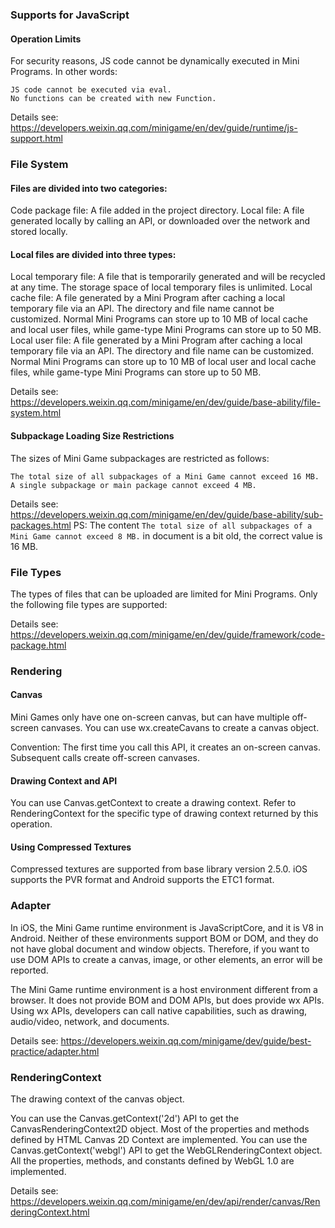 ### Supports for JavaScript
#### Operation Limits
For security reasons, JS code cannot be dynamically executed in Mini Programs. In other words:
```
JS code cannot be executed via eval.
No functions can be created with new Function.
```
Details see: https://developers.weixin.qq.com/minigame/en/dev/guide/runtime/js-support.html

### File System
#### Files are divided into two categories:

Code package file: A file added in the project directory.
Local file: A file generated locally by calling an API, or downloaded over the network and stored locally.

#### Local files are divided into three types:
Local temporary file: A file that is temporarily generated and will be recycled at any time. The storage space of local temporary files is unlimited.
Local cache file: A file generated by a Mini Program after caching a local temporary file via an API. The directory and file name cannot be customized. Normal Mini Programs can store up to 10 MB of local cache and local user files, while game-type Mini Programs can store up to 50 MB.
Local user file: A file generated by a Mini Program after caching a local temporary file via an API. The directory and file name can be customized. Normal Mini Programs can store up to 10 MB of local user and local cache files, while game-type Mini Programs can store up to 50 MB.

Details see: https://developers.weixin.qq.com/minigame/en/dev/guide/base-ability/file-system.html

#### Subpackage Loading Size Restrictions
The sizes of Mini Game subpackages are restricted as follows:
```
The total size of all subpackages of a Mini Game cannot exceed 16 MB.
A single subpackage or main package cannot exceed 4 MB.
```
Details see: https://developers.weixin.qq.com/minigame/en/dev/guide/base-ability/sub-packages.html
PS: The content `The total size of all subpackages of a Mini Game cannot exceed 8 MB.` in document is a bit old, the correct value is 16 MB.

### File Types
The types of files that can be uploaded are limited for Mini Programs. Only the following file types are supported:

Details see: https://developers.weixin.qq.com/minigame/en/dev/guide/framework/code-package.html

### Rendering
#### Canvas
Mini Games only have one on-screen canvas, but can have multiple off-screen canvases. You can use wx.createCavans to create a canvas object.

Convention: The first time you call this API, it creates an on-screen canvas. Subsequent calls create off-screen canvases.

#### Drawing Context and API
You can use Canvas.getContext to create a drawing context. Refer to RenderingContext for the specific type of drawing context returned by this operation.

#### Using Compressed Textures
Compressed textures are supported from base library version 2.5.0. iOS supports the PVR format and Android supports the ETC1 format.

### Adapter
In iOS, the Mini Game runtime environment is JavaScriptCore, and it is V8 in Android. Neither of these environments support BOM or DOM, and they do not have global document and window objects. Therefore, if you want to use DOM APIs to create a canvas, image, or other elements, an error will be reported.

The Mini Game runtime environment is a host environment different from a browser. It does not provide BOM and DOM APIs, but does provide wx APIs. Using wx APIs, developers can call native capabilities, such as drawing, audio/video, network, and documents.

Details see: https://developers.weixin.qq.com/minigame/dev/guide/best-practice/adapter.html

### RenderingContext
The drawing context of the canvas object.

You can use the Canvas.getContext('2d') API to get the CanvasRenderingContext2D object. Most of the properties and methods defined by HTML Canvas 2D Context are implemented.
You can use the Canvas.getContext('webgl') API to get the WebGLRenderingContext object. All the properties, methods, and constants defined by WebGL 1.0 are implemented.

Details see: https://developers.weixin.qq.com/minigame/en/dev/api/render/canvas/RenderingContext.html
